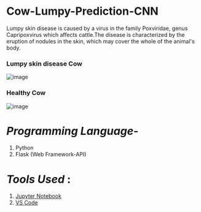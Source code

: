 # Cow-Lumpy-Prediction-CNN
Lumpy skin disease is caused by a virus in the family Poxviridae, genus Capripoxvirus which affects cattle.The disease is characterized by the eruption of nodules in the skin, which may cover the whole of the animal's body.
### Lumpy skin disease Cow      
![image](https://user-images.githubusercontent.com/97348007/190903811-2a11234e-7c0a-4989-bee7-35ae289dc5a7.png)

### Healthy Cow
![image](https://user-images.githubusercontent.com/97348007/190903865-77b814d1-2112-46e6-ae26-b0b747030b41.png)

# ***Programming Language***-
1. Python
2. Flask (Web Framework-API)


# ***Tools Used*** :
1. [Jupyter Notebook](https://jupyter.org/)
2. [VS Code](https://code.visualstudio.com/download)
